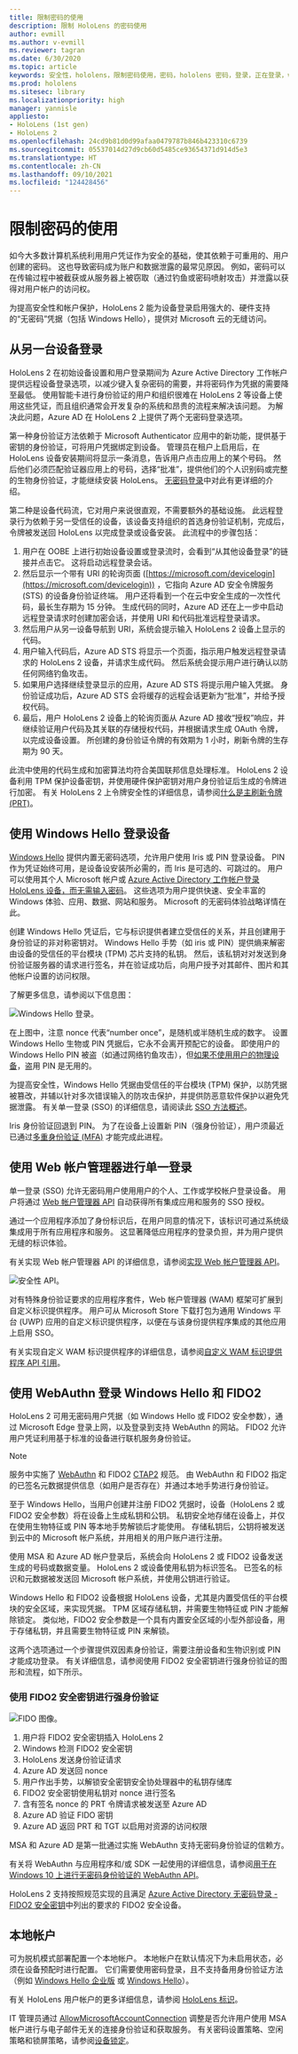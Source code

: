 ```yaml
---
title: 限制密码的使用
description: 限制 HoloLens 的密码使用
author: evmill
ms.author: v-evmill
ms.reviewer: tagran
ms.date: 6/30/2020
ms.topic: article
keywords: 安全性，hololens，限制密码使用，密码，hololens 密码，登录，正在登录，windows hello，hello，windows 帐户管理器，FIDO2 登录，FIDO 2，WEBAUTHN，本地帐户，hololens 安全
ms.prod: hololens
ms.sitesec: library
ms.localizationpriority: high
manager: yannisle
appliesto:
- HoloLens (1st gen)
- HoloLens 2
ms.openlocfilehash: 24cd9b81d0d99afaa0479787b846b423310c6739
ms.sourcegitcommit: 05537014d27d9cb60d5485ce93654371d914d5e3
ms.translationtype: HT
ms.contentlocale: zh-CN
ms.lasthandoff: 09/10/2021
ms.locfileid: "124428456"
---
```

# <a name="limiting-password-use"></a>限制密码的使用

如今大多数计算机系统利用用户凭证作为安全的基础，使其依赖于可重用的、用户创建的密码。 这也导致密码成为账户和数据泄露的最常见原因。 例如，密码可以在传输过程中被截获或从服务器上被窃取（通过钓鱼或密码喷射攻击）并泄露以获得对用户帐户的访问权。

为提高安全性和帐户保护，HoloLens 2 能为设备登录启用强大的、硬件支持的“无密码”凭据（包括 Windows Hello），提供对 Microsoft 云的无缝访问。

## <a name="signing-in-from-another-device"></a>从另一台设备登录

HoloLens 2 在初始设备设置和用户登录期间为 Azure Active Directory 工作帐户提供远程设备登录选项，以减少键入复杂密码的需要，并将密码作为凭据的需要降至最低。 使用智能卡进行身份验证的用户和组织很难在 HoloLens 2 等设备上使用这些凭证，而且组织通常会开发复杂的系统和昂贵的流程来解决该问题。 为解决此问题，Azure AD 在 HoloLens 2 上提供了两个无密码登录选项。

第一种身份验证方法依赖于 Microsoft Authenticator 应用中的新功能，提供基于密钥的身份验证，可将用户凭据绑定到设备。 管理员在租户上启用后，在 HoloLens 设备安装期间将显示一条消息，告诉用户点击应用上的某个号码。 然后他们必须匹配验证器应用上的号码，选择“批准”，提供他们的个人识别码或完整的生物身份验证，才能继续安装 HoloLens。 [无密码登录](/azure/active-directory/authentication/howto-authentication-passwordless-phone)中对此有更详细的介绍。

第二种是设备代码流，它对用户来说很直观，不需要额外的基础设施。  此远程登录行为依赖于另一受信任的设备，该设备支持组织的首选身份验证机制，完成后，令牌被发送回 HoloLens 以完成登录或设备安装。 此流程中的步骤包括：

  1. 用户在 OOBE 上进行初始设备设置或登录流时，会看到“从其他设备登录”的链接并点击它。 这将启动远程登录会话。
  1. 然后显示一个带有 URI 的轮询页面 ([https://microsoft.com/devicelogin](https://microsoft.com/devicelogin)) ，它指向 Azure AD 安全令牌服务 (STS) 的设备身份验证终端。 用户还将看到一个在云中安全生成的一次性代码，最长生存期为 15 分钟。 生成代码的同时，Azure AD 还在上一步中启动远程登录请求时创建加密会话，并使用 URI 和代码批准远程登录请求。
  1. 然后用户从另一设备导航到 URI，系统会提示输入 HoloLens 2 设备上显示的代码。
  1. 用户输入代码后，Azure AD STS 将显示一个页面，指示用户触发远程登录请求的 HoloLens 2 设备，并请求生成代码。 然后系统会提示用户进行确认以防任何网络钓鱼攻击。
  1. 如果用户选择继续登录显示的应用，Azure AD STS 将提示用户输入凭据。 身份验证成功后，Azure AD STS 会将缓存的远程会话更新为“批准”，并给予授权代码。
  1. 最后，用户 HoloLens 2 设备上的轮询页面从 Azure AD 接收“授权”响应，并继续验证用户代码及其关联的存储授权代码，并根据请求生成 OAuth 令牌，以完成设备设置。 所创建的身份验证令牌的有效期为 1 小时，刷新令牌的生存期为 90 天。

此流中使用的代码生成和加密算法均符合美国联邦信息处理标准。 HoloLens 2 设备利用 TPM 保护设备密钥，并使用硬件保护密钥对用户身份验证后生成的令牌进行加密。 有关 HoloLens 2 上令牌安全性的详细信息，请参阅[什么是主刷新令牌 (PRT)](/azure/active-directory/devices/concept-primary-refresh-token)。

## <a name="device-sign-in-with-windows-hello"></a>使用 Windows Hello 登录设备

[Windows Hello](/windows/security/identity-protection/hello-for-business/hello-identity-verification) 提供内置无密码选项，允许用户使用 Iris 或 PIN 登录设备。 PIN 作为凭证始终可用，是设备设安装所必需的，而 Iris 是可选的、可跳过的。 用户可以使用其个人 Microsoft 帐户或 [Azure Active Directory 工作帐户登录 HoloLens 设备，而无需输入密码](/azure/active-directory/authentication/concept-authentication-passwordless)。 这些选项为用户提供快速、安全丰富的 Windows 体验、应用、数据、网站和服务。 Microsoft 的无密码体验战略详情在此。

创建 Windows Hello 凭证后，它与标识提供者建立受信任的关系，并且创建用于身份验证的非对称密钥对。 Windows Hello 手势（如 iris 或 PIN）提供熵来解密由设备的受信任的平台模块 (TPM) 芯片支持的私钥。 然后，该私钥对对发送到身份验证服务器的请求进行签名，并在验证成功后，向用户授予对其邮件、图片和其他帐户设置的访问权限。

了解更多信息，请参阅以下信息图：

  ![Windows Hello 登录。](images/security-hello-sign-in.png)
  
在上图中，注意 nonce 代表“number once”，是随机或半随机生成的数字。 设置 Windows Hello 生物或 PIN 凭据后，它永不会离开预配它的设备。 即使用户的 Windows Hello PIN 被盗（如通过网络钓鱼攻击），但[如果不使用用户的物理设备](/windows/security/identity-protection/hello-for-business/hello-why-pin-is-better-than-password)，盗用 PIN 是无用的。

为提高安全性，Windows Hello 凭据由受信任的平台模块 (TPM) 保护，以防凭据被篡改，并辅以针对多次错误输入的防攻击保护，并提供防恶意软件保护以避免凭据泄露。 有关单一登录 (SSO) 的详细信息，请阅读此 [SSO 方法概述](/azure/active-directory/manage-apps/what-is-single-sign-on)。

Iris 身份验证回退到 PIN。 为了在设备上设置新 PIN（强身份验证），用户须最近已通过[多重身份验证 (MFA)](/azure/active-directory/authentication/concept-mfa-howitworks) 才能完成此进程。

## <a name="single-sign-on-with-web-account-manager"></a>使用 Web 帐户管理器进行单一登录

单一登录 (SSO) 允许无密码用户使用用户的个人、工作或学校帐户登录设备。 用户将通过 [Web 帐户管理器 API](/uwp/api/Windows.Security.Authentication.Web.Provider?view=winrt-19041&preserve-view=true) 自动获得所有集成应用和服务的 SSO 授权。

通过一个应用程序添加了身份标识后，在用户同意的情况下，该标识可通过系统级集成用于所有应用程序和服务。 这显著降低应用程序的登录负担，并为用户提供无缝的标识体验。

有关实现 Web 帐户管理器 API 的详细信息，请参阅[实现 Web 帐户管理器 API](/windows/uwp/security/web-account-manager)。

  ![安全性 API。](images/security-api-img.png)
  
对有特殊身份验证要求的应用程序套件，Web 帐户管理器 (WAM) 框架可扩展到自定义标识提供程序。 用户可从 Microsoft Store 下载打包为通用 Windows 平台 (UWP) 应用的自定义标识提供程序，以便在与该身份提供程序集成的其他应用上启用 SSO。

有关实现自定义 WAM 标识提供程序的详细信息，请参阅[自定义 WAM 标识提供程序 API 引用](/uwp/api/Windows.Security.Authentication.Web.Provider?view=winrt-19041&preserve-view=true)。

## <a name="windows-hello-and-fido2-sign-in-with-webauthn"></a>使用 WebAuthn 登录 Windows Hello 和 FIDO2

HoloLens 2 可用无密码用户凭据（如 Windows Hello 或 FIDO2 安全参数），通过 Microsoft Edge 登录上网，以及登录到支持 WebAuthn 的网站。 FIDO2 允许用户凭证利用基于标准的设备进行联机服务身份验证。

> [!Note]
> 服务中实施了 [WebAuthn](https://www.w3.org/TR/webauthn/) 和 FIDO2 [CTAP2](https://fidoalliance.org/specs/fido-v2.0-ps-20190130/fido-client-to-authenticator-protocol-v2.0-ps-20190130.html) 规范。 由 WebAuthn 和 FIDO2 指定的已签名元数据提供信息（如用户是否存在）并通过本地手势进行身份验证。

至于 Windows Hello，当用户创建并注册 FIDO2 凭据时，设备（HoloLens 2 或 FIDO2 安全参数）将在设备上生成私钥和公钥。 私钥安全地存储在设备上，并仅在使用生物特征或 PIN 等本地手势解锁后才能使用。 存储私钥后，公钥将被发送到云中的 Microsoft 帐户系统，并用相关的用户账户进行注册。

使用 MSA 和 Azure AD 帐户登录后，系统会向 HoloLens 2 或 FIDO2 设备发送生成的号码或数据变量。 HoloLens 2 或设备使用私钥为标识签名。 已签名的标识和元数据被发送回 Microsoft 帐户系统，并使用公钥进行验证。

Windows Hello 和 FIDO2 设备根据 HoloLens 设备，尤其是内置受信任的平台模块的安全区域，来实现凭据。 TPM 区域存储私钥，并需要生物特征或 PIN 才能解除锁定。 类似地，FIDO2 安全参数是一个具有内置安全区域的小型外部设备，用于存储私钥，并且需要生物特征或 PIN 来解锁。

这两个选项通过一个步骤提供双因素身份验证，需要注册设备和生物识别或 PIN 才能成功登录。 有关详细信息，请参阅使用 FIDO2 安全密钥进行强身份验证的图形和流程，如下所示。

### <a name="strong-authentication-with-fido2-security-key"></a>使用 FIDO2 安全密钥进行强身份验证

  ![FIDO 图像。](images/security-fido2-whfb-smaller.png)

1. 用户将 FIDO2 安全密钥插入 HoloLens 2
1. Windows 检测 FIDO2 安全密钥
1. HoloLens 发送身份验证请求
1. Azure AD 发送回 nonce
1. 用户作出手势，以解锁安全密钥安全协处理器中的私钥存储库
1. FIDO2 安全密钥使用私钥对 nonce 进行签名
1. 含有签名 nonce 的 PRT 令牌请求被发送至 Azure AD
1. Azure AD 验证 FIDO 密钥
1. Azure AD 返回 PRT 和 TGT 以启用对资源的访问权限

MSA 和 Azure AD 是第一批通过实施 WebAuthn 支持无密码身份验证的信赖方。

有关将 WebAuthn 与应用程序和/或 SDK 一起使用的详细信息，请参阅[用于在 Windows 10 上进行无密码身份验证的 WebAuthn API](/windows/security/identity-protection/hello-for-business/webauthnapis)。

HoloLens 2 支持按照规范实现的且满足 [Azure Active Directory 无密码登录 - FIDO2 安全密钥](/azure/active-directory/authentication/concept-authentication-passwordless#fido2-security-keys)中列出的要求的 FIDO2 安全设备。

## <a name="local-accounts"></a>本地帐户

可为脱机模式部署配置一个本地帐户。 本地帐户在默认情况下为未启用状态，必须在设备预配时进行配置。 它们需要使用密码登录，且不支持备用身份验证方法（例如 [Windows Hello 企业版](/windows/security/identity-protection/hello-for-business/hello-overview) 或 [Windows Hello](/windows-hardware/design/device-experiences/windows-hello)）。

有关 HoloLens 用户帐户的更多详细信息，请参阅 [HoloLens 标识](hololens-identity.md)。

IT 管理员通过 [AllowMicrosoftAccountConnection](/windows/client-management/mdm/policy-csp-accounts#accounts-allowmicrosoftaccountconnection) 调整是否允许用户使用 MSA 帐户进行与电子邮件无关的连接身份验证和获取服务。 有关密码设置策略、空闲策略和锁屏策略，请参阅[设备锁定](/windows/client-management/mdm/policy-csp-devicelock)。
